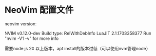 # NeoVim 配置文件

 neovim version:  

NVIM v0.12.0-dev
Build type: RelWithDebInfo
LuaJIT 2.1.1703358377
Run "nvim -V1 -v" for more info

需要node js 20 以上版本，apt install的版本过低（可以使用nvm管理node）